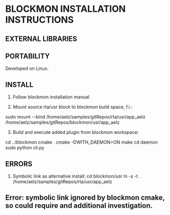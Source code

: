 BLOCKMON INSTALLATION INSTRUCTIONS
===================================

EXTERNAL LIBRARIES
------------------

PORTABILITY
-------------
Developed on Linux.

INSTALL
--------

1. Follow blockmon installation manual

2. Mount source rta/usr block to blockmon build space, f.i.:

  sudo mount --bind /home/aelz/samples/gitRepos/rta/usr/app_aelz /home/aelz/samples/gitRepos/blockmon/usr/app_aelz

3. Build and execute added plugin from blockmon workspace:

  cd ../blockmon
  cmake .
  cmake -DWITH_DAEMON=ON
  make
  cd daemon
  sudo python cli.py


ERRORS
------

1. Symbolic link as alternative install:
  cd blockmon/usr
  ln -s -t . /home/aelz/samples/gitRepos/rta/usr/app_aelz

Error: symbolic link ignored by blockmon cmake, so could require and additional investigation.
-----

